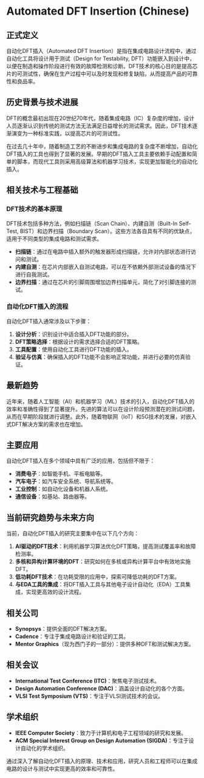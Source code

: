 # Automated DFT Insertion (Chinese)

## 正式定义

自动化DFT插入（Automated DFT Insertion）是指在集成电路设计流程中，通过自动化工具将设计用于测试（Design for Testability, DFT）功能嵌入到设计中，以便在制造和操作阶段进行有效的故障检测和诊断。DFT技术的核心目的是提高芯片的可测试性，确保在生产过程中可以及时发现和修复缺陷，从而提高产品的可靠性和良品率。

## 历史背景与技术进展

DFT的概念最初出现在20世纪70年代，随着集成电路（IC）复杂度的增加，设计人员逐渐认识到传统的测试方法无法满足日益增长的测试需求。因此，DFT技术逐渐演变为一种标准实践，以提高芯片的可测试性。

在过去几十年中，随着制造工艺的不断进步和集成电路的复杂度不断增加，自动化DFT插入的工具也得到了显著的发展。早期的DFT插入工具主要依赖手动配置和简单的脚本，而现代工具则采用高级算法和机器学习技术，实现更加智能化的自动化插入。

## 相关技术与工程基础

### DFT技术的基本原理

DFT技术包括多种方法，例如扫描链（Scan Chain）、内建自测（Built-In Self-Test, BIST）和边界扫描（Boundary Scan）。这些方法各自具有不同的优缺点，适用于不同类型的集成电路和测试需求。

- **扫描链**：通过在电路中插入额外的触发器形成扫描链，允许对内部状态进行访问和测试。
- **内建自测**：在芯片内部嵌入自测试电路，可以在不依赖外部测试设备的情况下进行自我测试。
- **边界扫描**：通过在芯片的引脚周围增加边界扫描单元，简化了对引脚连接的测试。

### 自动化DFT插入的流程

自动化DFT插入通常涉及以下步骤：

1. **设计分析**：识别设计中适合插入DFT功能的部分。
2. **DFT策略选择**：根据设计的需求选择合适的DFT策略。
3. **工具配置**：使用自动化工具进行DFT功能的插入。
4. **验证与仿真**：确保插入的DFT功能不会影响正常功能，并进行必要的仿真验证。

## 最新趋势

近年来，随着人工智能（AI）和机器学习（ML）技术的引入，自动化DFT插入的效率和准确性得到了显著提升。先进的算法可以在设计阶段预测潜在的测试问题，从而在早期阶段就进行调整。此外，随着物联网（IoT）和5G技术的发展，对嵌入式DFT解决方案的需求也在增加。

## 主要应用

自动化DFT插入在多个领域中具有广泛的应用，包括但不限于：

- **消费电子**：如智能手机、平板电脑等。
- **汽车电子**：如汽车安全系统、导航系统等。
- **工业控制**：如自动化设备和机器人系统。
- **通信设备**：如基站、路由器等。

## 当前研究趋势与未来方向

当前，自动化DFT插入的研究主要集中在以下几个方向：

1. **AI驱动的DFT技术**：利用机器学习算法优化DFT策略，提高测试覆盖率和故障检测率。
2. **多核和异构计算环境的DFT**：研究如何在多核或异构计算平台中有效地实施DFT。
3. **低功耗DFT技术**：在功耗受限的应用中，探索可降低功耗的DFT方案。
4. **与EDA工具的集成**：将DFT插入工具与其他电子设计自动化（EDA）工具集成，实现更高效的设计流程。

## 相关公司

- **Synopsys**：提供全面的DFT解决方案。
- **Cadence**：专注于集成电路设计和验证的工具。
- **Mentor Graphics**（现为西门子的一部分）：提供多种DFT和测试解决方案。

## 相关会议

- **International Test Conference (ITC)**：聚焦电子测试技术。
- **Design Automation Conference (DAC)**：涵盖设计自动化的各个方面。
- **VLSI Test Symposium (VTS)**：专注于VLSI测试技术的会议。

## 学术组织

- **IEEE Computer Society**：致力于计算机和电子工程领域的研究和发展。
- **ACM Special Interest Group on Design Automation (SIGDA)**：专注于设计自动化的学术组织。

通过深入了解自动化DFT插入的原理、技术和应用，研究人员和工程师可以在集成电路的设计与测试中实现更高的效率和可靠性。